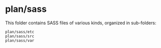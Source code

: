 # plan/sass

This folder contains SASS files of various kinds, organized in sub-folders:

    plan/sass/etc
    plan/sass/src
    plan/sass/var
